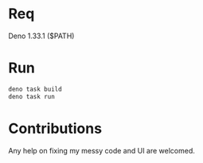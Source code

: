 # Req
Deno 1.33.1 ($PATH)

# Run
```sh
deno task build
deno task run
```

# Contributions
Any help on fixing my messy code and UI are welcomed.